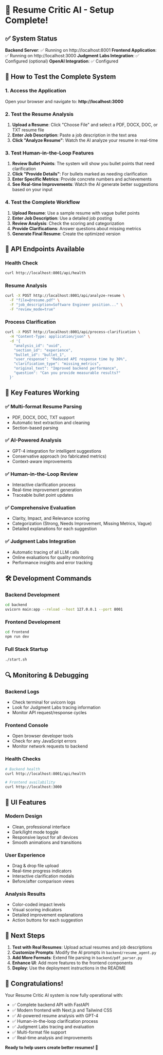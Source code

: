 # 🎉 Resume Critic AI - Setup Complete!

## ✅ System Status

**Backend Server**: ✅ Running on http://localhost:8001
**Frontend Application**: ✅ Running on http://localhost:3000
**Judgment Labs Integration**: ✅ Configured (optional)
**OpenAI Integration**: ✅ Configured

## 🚀 How to Test the Complete System

### 1. Access the Application
Open your browser and navigate to: **http://localhost:3000**

### 2. Test the Resume Analysis
1. **Upload a Resume**: Click "Choose File" and select a PDF, DOCX, DOC, or TXT resume file
2. **Enter Job Description**: Paste a job description in the text area
3. **Click "Analyze Resume"**: Watch the AI analyze your resume in real-time

### 3. Test Human-in-the-Loop Features
1. **Review Bullet Points**: The system will show you bullet points that need clarification
2. **Click "Provide Details"**: For bullets marked as needing clarification
3. **Enter Specific Metrics**: Provide concrete numbers and achievements
4. **See Real-time Improvements**: Watch the AI generate better suggestions based on your input

### 4. Test the Complete Workflow
1. **Upload Resume**: Use a sample resume with vague bullet points
2. **Enter Job Description**: Use a detailed job posting
3. **Review Analysis**: Check the scoring and categorization
4. **Provide Clarifications**: Answer questions about missing metrics
5. **Generate Final Resume**: Create the optimized version

## 🔧 API Endpoints Available

### Health Check
```bash
curl http://localhost:8001/api/health
```

### Resume Analysis
```bash
curl -X POST http://localhost:8001/api/analyze-resume \
  -F "file=@resume.pdf" \
  -F "job_description=Software Engineer position..." \
  -F "review_mode=true"
```

### Process Clarification
```bash
curl -X POST http://localhost:8001/api/process-clarification \
  -H "Content-Type: application/json" \
  -d '{
    "analysis_id": "uuid",
    "section_id": "experience",
    "bullet_id": "bullet_1",
    "user_response": "Reduced API response time by 30%",
    "clarification_type": "missing_metrics",
    "original_text": "Improved backend performance",
    "question": "Can you provide measurable results?"
  }'
```

## 🎯 Key Features Working

### ✅ Multi-format Resume Parsing
- PDF, DOCX, DOC, TXT support
- Automatic text extraction and cleaning
- Section-based parsing

### ✅ AI-Powered Analysis
- GPT-4 integration for intelligent suggestions
- Conservative approach (no fabricated metrics)
- Context-aware improvements

### ✅ Human-in-the-Loop Review
- Interactive clarification process
- Real-time improvement generation
- Traceable bullet point updates

### ✅ Comprehensive Evaluation
- Clarity, Impact, and Relevance scoring
- Categorization (Strong, Needs Improvement, Missing Metrics, Vague)
- Detailed explanations for each suggestion

### ✅ Judgment Labs Integration
- Automatic tracing of all LLM calls
- Online evaluations for quality monitoring
- Performance insights and error tracking

## 🛠️ Development Commands

### Backend Development
```bash
cd backend
uvicorn main:app --reload --host 127.0.0.1 --port 8001
```

### Frontend Development
```bash
cd frontend
npm run dev
```

### Full Stack Startup
```bash
./start.sh
```

## 🔍 Monitoring & Debugging

### Backend Logs
- Check terminal for uvicorn logs
- Look for Judgment Labs tracing information
- Monitor API request/response cycles

### Frontend Console
- Open browser developer tools
- Check for any JavaScript errors
- Monitor network requests to backend

### Health Checks
```bash
# Backend health
curl http://localhost:8001/api/health

# Frontend availability
curl http://localhost:3000
```

## 🎨 UI Features

### Modern Design
- Clean, professional interface
- Dark/light mode toggle
- Responsive layout for all devices
- Smooth animations and transitions

### User Experience
- Drag & drop file upload
- Real-time progress indicators
- Interactive clarification modals
- Before/after comparison views

### Analysis Results
- Color-coded impact levels
- Visual scoring indicators
- Detailed improvement explanations
- Action buttons for each suggestion

## 🚀 Next Steps

1. **Test with Real Resumes**: Upload actual resumes and job descriptions
2. **Customize Prompts**: Modify the AI prompts in `backend/resume_agent.py`
3. **Add More Formats**: Extend file parsing in `backend/pdf_parser.py`
4. **Enhance UI**: Add more features to the frontend components
5. **Deploy**: Use the deployment instructions in the README

## 🎉 Congratulations!

Your Resume Critic AI system is now fully operational with:
- ✅ Complete backend API with FastAPI
- ✅ Modern frontend with Next.js and Tailwind CSS
- ✅ AI-powered resume analysis with GPT-4
- ✅ Human-in-the-loop clarification process
- ✅ Judgment Labs tracing and evaluation
- ✅ Multi-format file support
- ✅ Real-time analysis and improvements

**Ready to help users create better resumes! 🚀** 